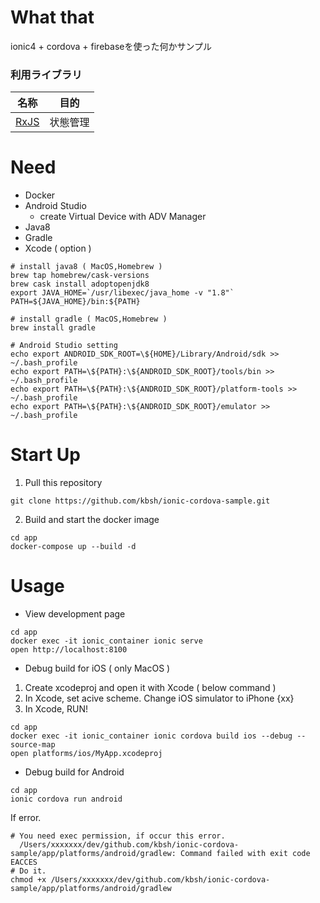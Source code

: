 # What that

ionic4 + cordova + firebaseを使った何かサンプル

### 利用ライブラリ

名称|目的
---|---
[RxJS](https://rxjs-dev.firebaseapp.com/)|状態管理

# Need

- Docker
- Android Studio
  - create Virtual Device with ADV Manager
- Java8
- Gradle
- Xcode ( option )

```
# install java8 ( MacOS,Homebrew )
brew tap homebrew/cask-versions
brew cask install adoptopenjdk8
export JAVA_HOME=`/usr/libexec/java_home -v "1.8"`
PATH=${JAVA_HOME}/bin:${PATH}

# install gradle ( MacOS,Homebrew )
brew install gradle

# Android Studio setting
echo export ANDROID_SDK_ROOT=\${HOME}/Library/Android/sdk >> ~/.bash_profile
echo export PATH=\${PATH}:\${ANDROID_SDK_ROOT}/tools/bin >> ~/.bash_profile
echo export PATH=\${PATH}:\${ANDROID_SDK_ROOT}/platform-tools >> ~/.bash_profile
echo export PATH=\${PATH}:\${ANDROID_SDK_ROOT}/emulator >> ~/.bash_profile
```

# Start Up

1. Pull this repository

```
git clone https://github.com/kbsh/ionic-cordova-sample.git
```

2. Build and start the docker image

```
cd app
docker-compose up --build -d
```

# Usage

- View development page

```
cd app
docker exec -it ionic_container ionic serve
open http://localhost:8100
```

- Debug build for iOS ( only MacOS )

1. Create xcodeproj and open it with Xcode ( below command )
2. In Xcode, set acive scheme. Change iOS simulator to iPhone {xx}
2. In Xcode, RUN!

```
cd app
docker exec -it ionic_container ionic cordova build ios --debug --source-map
open platforms/ios/MyApp.xcodeproj
```

- Debug build for Android

```
cd app
ionic cordova run android
```

If error.

```
# You need exec permission, if occur this error.
  /Users/xxxxxxx/dev/github.com/kbsh/ionic-cordova-sample/app/platforms/android/gradlew: Command failed with exit code EACCES
# Do it.
chmod +x /Users/xxxxxxx/dev/github.com/kbsh/ionic-cordova-sample/app/platforms/android/gradlew
```

